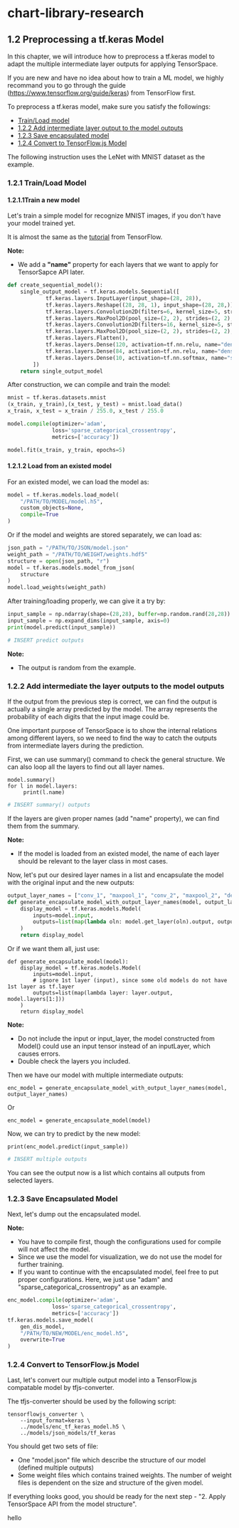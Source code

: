 # chart-library-research

## 1.2 Preprocessing a tf.keras Model

In this chapter, we will introduce how to preprocess a tf.keras model to adapt the multiple intermediate layer outputs for applying TensorSpace.

If you are new and have no idea about how to train a ML model, we highly recommand you to go through the guide (https://www.tensorflow.org/guide/keras) from TensorFlow first.

To preprocess a tf.keras model, make sure you satisfy the followings:
* [Train/Load model](#hello)
* [1.2.2 Add intermediate layer output to the model outputs](#addOutputs)
* [1.2.3 Save encapsulated model](#saveModel)
* [1.2.4 Convert to TensorFlow.js Model](#convertModel)

The following instruction uses the LeNet with MNIST dataset as the example.

### <div id="loadModel">1.2.1 Train/Load Model</div>
#### 1.2.1.1Train a new model
Let's train a simple model for recognize MNIST images, if you don't have your model trained yet.

It is almost the same as the [tutorial](https://www.tensorflow.org/guide/keras) from TensorFlow.

**Note:** 
* We add a **"name"** property for each layers that we want to apply for TensorSapce API later.
```python
def create_sequential_model():
    single_output_model = tf.keras.models.Sequential([
            tf.keras.layers.InputLayer(input_shape=(28, 28)),
            tf.keras.layers.Reshape((28, 28, 1), input_shape=(28, 28,)),
            tf.keras.layers.Convolution2D(filters=6, kernel_size=5, strides=1, input_shape=(28, 28, 1), name="conv_1"),
            tf.keras.layers.MaxPool2D(pool_size=(2, 2), strides=(2, 2), name="maxpool_1"),
            tf.keras.layers.Convolution2D(filters=16, kernel_size=5, strides=1, name="conv_2"),
            tf.keras.layers.MaxPool2D(pool_size=(2, 2), strides=(2, 2), name="maxpool_2"),
            tf.keras.layers.Flatten(),
            tf.keras.layers.Dense(120, activation=tf.nn.relu, name="dense_1"),
            tf.keras.layers.Dense(84, activation=tf.nn.relu, name="dense_2"),
            tf.keras.layers.Dense(10, activation=tf.nn.softmax, name="softmax")
        ])
    return single_output_model
```

After construction, we can compile and train the model:
```python
mnist = tf.keras.datasets.mnist
(x_train, y_train),(x_test, y_test) = mnist.load_data()
x_train, x_test = x_train / 255.0, x_test / 255.0

model.compile(optimizer='adam',
              loss='sparse_categorical_crossentropy',
              metrics=['accuracy'])

model.fit(x_train, y_train, epochs=5)
```

#### 1.2.1.2 Load from an existed model
For an existed model, we can load the model as:
```python
model = tf.keras.models.load_model(
    "/PATH/TO/MODEL/model.h5",
    custom_objects=None,
    compile=True
)
```
Or if the model and weights are stored separately, we can load as:
```python
json_path = "/PATH/TO/JSON/model.json"
weight_path = "/PATH/TO/WEIGHT/weights.hdf5"
structure = open(json_path, "r")
model = tf.keras.models.model_from_json(
    structure
)
model.load_weights(weight_path)
```

After training/loading properly, we can give it a try by:
```python
input_sample = np.ndarray(shape=(28,28), buffer=np.random.rand(28,28))
input_sample = np.expand_dims(input_sample, axis=0)
print(model.predict(input_sample))
```
```python
# INSERT predict outputs

```

**Note:** 
* The output is random from the example.

### <div id="addOutputs">1.2.2 Add intermediate the layer outputs to the model outputs</div>
If the output from the previous step is correct, we can find the output is actually a single array predicted by the model. The array represents the probability of each digits that the input image could be.

One important purpose of TensorSpace is to show the internal relations among different layers, so we need to find the way to catch the outputs from intermediate layers during the prediction.

First, we can use summary() command to check the general structure. We can also loop all the layers to find out all layer names.
```
model.summary()
for l in model.layers:
     print(l.name)
```
```python
# INSERT summary() outputs

```
	
If the layers are given proper names (add "name" property), we can find them from the summary.

**Note:** 
* If the model is loaded from an existed model, the name of each layer should be relevant to the layer class in most cases.

Now, let's put our desired layer names in a list and encapsulate the model with the original input and the new outputs:
```python
output_layer_names = ["conv_1", "maxpool_1", "conv_2", "maxpool_2", "dense_1", "dense_2", "softmax"]
def generate_encapsulate_model_with_output_layer_names(model, output_layer_names):
    display_model = tf.keras.models.Model(
        inputs=model.input,
        outputs=list(map(lambda oln: model.get_layer(oln).output, output_layer_names))
    )
    return display_model
```

Or if we want them all, just use:
```
def generate_encapsulate_model(model):
    display_model = tf.keras.models.Model(
        inputs=model.input,
        # ignore 1st layer (input), since some old models do not have 1st layer as tf.layer
        outputs=list(map(lambda layer: layer.output, model.layers[1:]))
    )
    return display_model
```
**Note:** 
* Do not include the input or input_layer, the model constructed from Model() could use an input tensor instead of an inputLayer, which causes errors.
* Double check the layers you included.

Then we have our model with multiple intermediate outputs:
```
enc_model = generate_encapsulate_model_with_output_layer_names(model, output_layer_names)
```
Or
```
enc_model = generate_encapsulate_model(model)
```

Now, we can try to predict by the new model:
```
print(enc_model.predict(input_sample))
```
```python
# INSERT multiple outputs
```
You can see the output now is a list which contains all outputs from selected layers.

### <div id="saveModel">1.2.3 Save Encapsulated Model</div>

Next, let's dump out the encapsulated model.

**Note:** 
* You have to compile first, though the configurations used for compile will not affect the model. 
* Since we use the model for visualization, we do not use the model for further training. 
* If you want to continue with the encapsulated model, feel free to put proper configurations. Here, we just use "adam" and "sparse_categorical_crossentropy" as an example.
```Python
enc_model.compile(optimizer='adam',
              loss='sparse_categorical_crossentropy',
              metrics=['accuracy'])
tf.keras.models.save_model(
    gen_dis_model,
    "/PATH/TO/NEW/MODEL/enc_model.h5",
    overwrite=True
)
```

### <div id="convertModel">1.2.4 Convert to TensorFlow.js Model</div>
Last, let's convert our multiple output model into a TensorFlow.js compatable model by tfjs-converter.

The tfjs-converter should be used by the following script:
```
tensorflowjs_converter \
    --input_format=keras \
    ../models/enc_tf_keras_model.h5 \
    ../models/json_models/tf_keras
```

You should get two sets of file:
* One "model.json" file which describe the structure of our model (defined multiple outputs)
* Some weight files which contains trained weights. The number of weight files is dependent on the size and structure of the given model.

If everything looks good, you should be ready for the next step - "2. Apply TensorSpace API from the model structure".

<div id="hello">hello</div>

